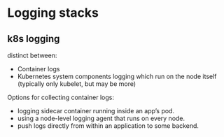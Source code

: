 # Logging stacks

## k8s logging

distinct between:

- Container logs
- Kubernetes system components logging which run on the node itself (typically only kubelet, but may be more)

Options for collecting container logs:

- logging sidecar container running inside an app’s pod.
- using a node-level logging agent that runs on every node.
- push logs directly from within an application to some backend.
